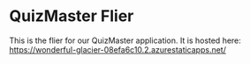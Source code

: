 # QuizMaster Flier

This is the flier for our QuizMaster application.
It is hosted here: https://wonderful-glacier-08efa6c10.2.azurestaticapps.net/